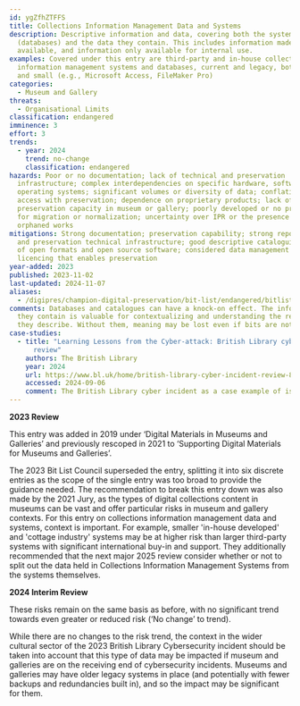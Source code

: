 ```yaml
---
id: ygZfhZTFFS
title: Collections Information Management Data and Systems
description: Descriptive information and data, covering both the systems
  (databases) and the data they contain. This includes information made publicly
  available, and information only available for internal use.
examples: Covered under this entry are third-party and in-house collections
  information management systems and databases, current and legacy, both large
  and small (e.g., Microsoft Access, FileMaker Pro)
categories:
  - Museum and Gallery
threats:
  - Organisational Limits
classification: endangered
imminence: 3
effort: 3
trends:
  - year: 2024
    trend: no-change
    classification: endangered
hazards: Poor or no documentation; lack of technical and preservation
  infrastructure; complex interdependencies on specific hardware, software or
  operating systems; significant volumes or diversity of data; conflation of
  access with preservation; dependence on proprietary products; lack of
  preservation capacity in museum or gallery; poorly developed or no processes
  for migration or normalization; uncertainty over IPR or the presence of
  orphaned works
mitigations: Strong documentation; preservation capability; strong repository
  and preservation technical infrastructure; good descriptive cataloguing; use
  of open formats and open source software; considered data management planning;
  licencing that enables preservation
year-added: 2023
published: 2023-11-02
last-updated: 2024-11-07
aliases:
  - /digipres/champion-digital-preservation/bit-list/endangered/bitlist-collections-information-management-data-systems
comments: Databases and catalogues can have a knock-on effect. The information
  they contain is valuable for contextualizing and understanding the resources
  they describe. Without them, meaning may be lost even if bits are not.
case-studies:
  - title: "Learning Lessons from the Cyber-attack: British Library cyber incident
      review"
    authors: The British Library
    year: 2024
    url: https://www.bl.uk/home/british-library-cyber-incident-review-8-march-2024.pdf/
    accessed: 2024-09-06
    comment: The British Library cyber incident as a case example of issues arising.
---
```

**2023 Review**

This entry was added in 2019 under ‘Digital Materials in Museums and Galleries’ and previously rescoped in 2021 to ‘Supporting Digital Materials for Museums and Galleries’.

The 2023 Bit List Council superseded the entry, splitting it into six discrete entries as the scope of the single entry was too broad to provide the guidance needed. The recommendation to break this entry down was also made by the 2021 Jury, as the types of digital collections content in museums can be vast and offer particular risks in museum and gallery contexts. For this entry on collections information management data and systems, context is important. For example, smaller 'in-house developed' and 'cottage industry' systems may be at higher risk than larger third-party systems with significant international buy-in and support. They additionally recommended that the next major 2025 review consider whether or not to split out the data held in Collections Information Management Systems from the systems themselves.

**2024 Interim Review**

These risks remain on the same basis as before, with no significant trend towards even greater or reduced risk (‘No change’ to trend).

While there are no changes to the risk trend, the context in the wider cultural sector of the 2023 British Library Cybersecurity incident should be taken into account that this type of data may be impacted if museum and galleries are on the receiving end of cybersecurity incidents. Museums and galleries may have older legacy systems in place (and potentially with fewer backups and redundancies built in), and so the impact may be significant for them.
